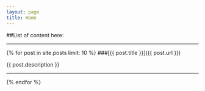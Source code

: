 ```yaml
---
layout: page
title: Home
---
```

##List of content here:
<hr>
{% for post in site.posts limit: 10 %}
###[{{ post.title }}]({{ post.url }})
<p class="lead">{{ post.description }}</p>
<hr>
{% endfor %}